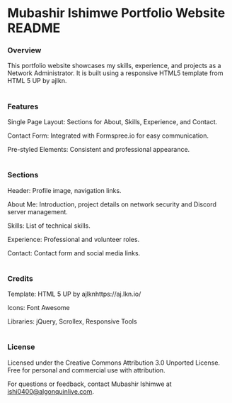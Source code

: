 # Mubashir Ishimwe Portfolio Website README

### Overview

This portfolio website showcases my skills, experience, and projects as a Network Administrator. It is built using a responsive HTML5 template from HTML 5 UP by ajlkn.
#

### Features

Single Page Layout: Sections for About, Skills, Experience, and Contact.

Contact Form: Integrated with Formspree.io for easy communication.

Pre-styled Elements: Consistent and professional appearance.
#

### Sections

Header: Profile image, navigation links.

About Me: Introduction, project details on network security and Discord server management.

Skills: List of technical skills.

Experience: Professional and volunteer roles.

Contact: Contact form and social media links.
#

### Credits

Template: HTML 5 UP by ajlknhttps://aj.lkn.io/


Icons: Font Awesome

Libraries: jQuery, Scrollex, Responsive Tools
#

### License

Licensed under the Creative Commons Attribution 3.0 Unported License. Free for personal and commercial use with attribution.

For questions or feedback, contact Mubashir Ishimwe at ishi0400@algonquinlive.com.

